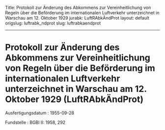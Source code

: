 Title: Protokoll zur Änderung des Abkommens zur Vereinheitlichung von Regeln über
  die Beförderung im internationalen Luftverkehr unterzeichnet in Warschau am 12.
  Oktober 1929
jurabk: LuftRAbkÄndProt
layout: default
origslug: luftrabk_ndprot
slug: luftrabkaendprot

---

# Protokoll zur Änderung des Abkommens zur Vereinheitlichung von Regeln über die Beförderung im internationalen Luftverkehr unterzeichnet in Warschau am 12. Oktober 1929 (LuftRAbkÄndProt)

Ausfertigungsdatum
:   1955-09-28

Fundstelle
:   BGBl II: 1958, 292

